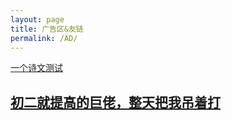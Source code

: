 ```yaml
---
layout: page
title: 广告区&友链
permalink: /AD/
---
```

[一个诗文测试](https://www.wenjuan.top/s/jeuYFb/)  
## [初二就提高的巨佬，整天把我吊着打](https://www.cnblogs.com/lost-in-tianyi/)
